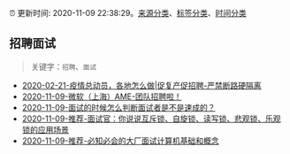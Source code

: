 :alarm_clock: 更新时间: 2020-11-09 22:38:29。[来源分类](../README.md)、[标签分类](../TAGS.md)、[时间分类](../TIMELINE.md)

## 招聘面试


> 关键字：`招聘`、`面试`



- [2020-02-21-疫情总动员，各地怎么做|促复产促招聘-严禁断路硬隔离](http://m.china.caixin.com/m/2020-02-22/101519091.html) 
- [2020-11-09-微软（上海）AME-团队招聘啦！](https://www.v2ex.com/t/723396) 
- [2020-11-09-面试的时候怎么判断面试者是不是速成的？](https://www.v2ex.com/t/723369) 
- [2020-11-09-推荐-面试官：你说说互斥锁、自旋锁、读写锁、悲观锁、乐观锁的应用场景](https://toutiao.io/k/vhisgi9) 
- [2020-11-09-推荐-必知必会的大厂面试计算机基础和概念](https://toutiao.io/k/xvy1us5) 